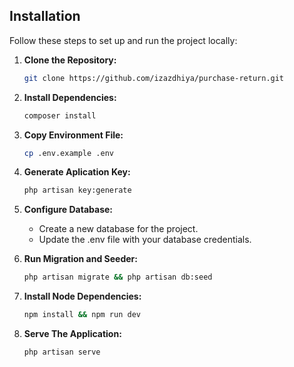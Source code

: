 ## Installation

Follow these steps to set up and run the project locally:

1. **Clone the Repository:**
   ```bash
   git clone https://github.com/izazdhiya/purchase-return.git

2. **Install Dependencies:**
   ```bash
   composer install

3. **Copy Environment File:**
   ```bash
   cp .env.example .env

4. **Generate Aplication Key:**
   ```bash
   php artisan key:generate

5. **Configure Database:**
   - Create a new database for the project.
   - Update the .env file with your database credentials.

6. **Run Migration and Seeder:**
   ```bash
   php artisan migrate && php artisan db:seed

7. **Install Node Dependencies:**
   ```bash
   npm install && npm run dev

8. **Serve The Application:**
   ```bash
   php artisan serve







